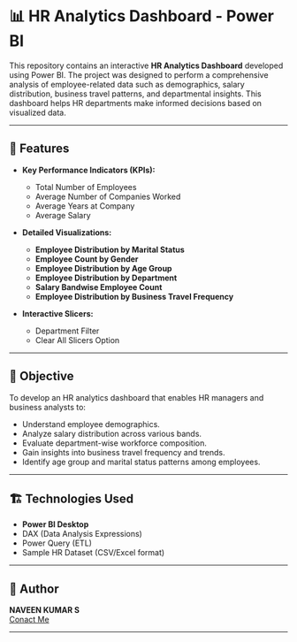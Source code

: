 # 📊 HR Analytics Dashboard - Power BI

This repository contains an interactive **HR Analytics Dashboard** developed using Power BI. The project was designed to perform a comprehensive analysis of employee-related data such as demographics, salary distribution, business travel patterns, and departmental insights. This dashboard helps HR departments make informed decisions based on visualized data.

---

## 🚀 Features

- **Key Performance Indicators (KPIs):**
  - Total Number of Employees
  - Average Number of Companies Worked
  - Average Years at Company
  - Average Salary

- **Detailed Visualizations:**
  - **Employee Distribution by Marital Status**
  - **Employee Count by Gender**
  - **Employee Distribution by Age Group**
  - **Employee Distribution by Department**
  - **Salary Bandwise Employee Count**
  - **Employee Distribution by Business Travel Frequency**

- **Interactive Slicers:**
  - Department Filter
  - Clear All Slicers Option

---

## 📌 Objective

To develop an HR analytics dashboard that enables HR managers and business analysts to:
- Understand employee demographics.
- Analyze salary distribution across various bands.
- Evaluate department-wise workforce composition.
- Gain insights into business travel frequency and trends.
- Identify age group and marital status patterns among employees.

---

## 🏗️ Technologies Used

- **Power BI Desktop**
- DAX (Data Analysis Expressions)
- Power Query (ETL)
- Sample HR Dataset (CSV/Excel format)

---
## 🔗 Author

**NAVEEN KUMAR S**  
[Conact Me](https://github.com/naveenkumar279)

---

